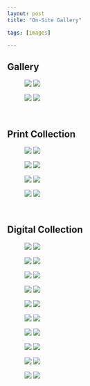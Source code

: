 ```yaml
---
layout: post
title: "On-Site Gallery"

tags: [images]

---
```


<h2>Gallery</h2>

<figure class="half">
	<img src="/assets/img/gallery/Gallery_9526.jpg">
	<img src="/assets/img/gallery/Gallery_9535.jpg">
</figure>
<figure class="half">
	<img src="/assets/img/gallery/Gallery_9417.jpg">
	<img src="/assets/img/gallery/Gallery_9521.jpg">
</figure>
<!-- <figure class="half">
	<img src="/assets/img/gallery/Gallery_acknowledgements.png">
	<img src="/assets/img/gallery/Gallery_floorplan.png">
</figure> -->
<br/>
<h2>Print Collection</h2>
<figure class="half">
	<img src="/assets/img/gallery/Print_9499.jpg">
	<img src="/assets/img/gallery/Print_9520.jpg">
</figure>
<figure class="half">
	<img src="/assets/img/gallery/Print_9515.jpg">
	<img src="/assets/img/gallery/Print_9513.jpg">
</figure>
<figure class="half">
	<img src="/assets/img/gallery/Print_9506.jpg">
	<img src="/assets/img/gallery/Print_9516.jpg">
</figure>
<figure class="half">
	<img src="/assets/img/gallery/Print_9519.jpg">
	<img src="/assets/img/gallery/Print_9502.jpg">
</figure>
<br/>
<h2>Digital Collection</h2>
<figure class="half">
	<img src="/assets/img/gallery/Digital_9420.jpg">
	<img src="/assets/img/gallery/Digital_9454.jpg">

</figure>
<figure class="half">
	<img src="/assets/img/gallery/Digital_9437.jpg">
	<img src="/assets/img/gallery/Digital_9446.jpg">
</figure>
<figure class="half">
	<img src="/assets/img/gallery/Digital_9449.jpg">
	<img src="/assets/img/gallery/Digital_9452.jpg">
</figure>
<figure class="half">
	<img src="/assets/img/gallery/Digital_9425.jpg">
	<img src="/assets/img/gallery/Digital_9455.jpg">
</figure>
<figure class="half">
	<img src="/assets/img/gallery/Digital_9458.jpg">
	<img src="/assets/img/gallery/Digital_9459.jpg">
</figure>
<figure class="half">
	<img src="/assets/img/gallery/Digital_9467.jpg">
	<img src="/assets/img/gallery/Digital_9469.jpg">
</figure>
<figure class="half">
	<img src="/assets/img/gallery/Digital_9472.jpg">
	<img src="/assets/img/gallery/Digital_9473.jpg">
</figure>
<figure class="half">
	<img src="/assets/img/gallery/Digital_9475.jpg">
	<img src="/assets/img/gallery/Digital_9482.jpg">
</figure>
<figure class="half">
	<img src="/assets/img/gallery/Digital_9485.jpg">
	<img src="/assets/img/gallery/Digital_9487.jpg">
</figure>
<figure class="half">
	<img src="/assets/img/gallery/Digital_9489.jpg">
	<img src="/assets/img/gallery/Digital_9496.jpg">
</figure>
